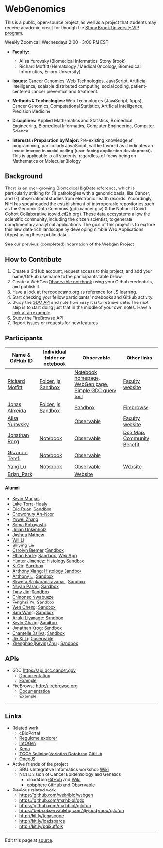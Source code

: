 # WebGenomics

This is a public, open-source project, as well as a project that students may receive academic credit for through the [Stony Brook University VIP program](https://www.stonybrook.edu/commcms/vertically-integrated-projects/teams/_team_page/team_page.php?team=WebGen%20(Web%20Genomics)).

Weekly Zoom call Wednesdays 2:00 - 3:00 PM EST

- **Faculty:**
  - Alisa Yurovsky (Biomedical Informatics, Stony Brook)
  - Richard Moffitt (Hematology / Medical Oncology, Biomedical Informatics, Emory University)

- **Issues:** Cancer Genomics, Web Technologies, JavaScript, Artificial Intelligence, scalable distributed computing, social coding, patient-centered cancer prevention and treatment.

- **Methods & Technologies:** Web Technologies (JavaScript, Apps), Cancer Genomics, Computational Statistics, Artificial Intelligence, Precision Medicine

- **Disciplines:** Applied Mathematics and Statistics, Biomedical Engineering, Biomedical Informatics, Computer Engineering, Computer Science

- **Interests / Preparation by Major:** Pre-existing knowledge of programming, particularly JavaScript, will be favored as it indicates an innate interest in social coding (user-facing application development). This is applicable to all students, regardless of focus being on Mathematics or Molecular Biology.

## Background

There is an ever-growing Biomedical BigData reference, which is particularly striking for (1) pathologies with a genomic basis, like Cancer, and (2) observational studies from electronic health records. Accordingly, NIH has spearheaded the establishment of interoperable repositories such as the Genomic Data Commons (gdc.cancer.gov) & the National Covid Cohort Collaborative (covid.cd2h.org). These  data ecosystems allow the scientific community, including the citizen scientist, to generate complimentary analytical applications. The goal of this project is to explore this new data-rich landscape by developing nimble Web Applications (Apps) using these public data..

See our previous (completed) incarnation of the [Webgen Project](https://github.com/web4bio/webgen)

## How to Contribute

1. Create a GitHub account, request access to this project, and add your name/GitHub username to the participants table below.
2. Create a WebGen [Observable notebook](https://beta.observablehq.com) using your Github credentials, and publish it.
3. Have a look at [freecodecamp.org](https://www.freecodecamp.org) as reference for JS learning.
4. Start checking your fellow participants' notebooks and GitHub activity.
5. Study the [GDC API](https://docs.gdc.cancer.gov/API/Users_Guide/Getting_Started/) and note how easy it is to retrieve data. The next step is to start doing just that in the middle of your own notes. Have a [look at an example](https://beta.observablehq.com/@jonasalmeida/webgen).
6. Study the [FireBrowse API](http://firebrowse.org).
7. Report issues or requests for new features.

## Participants

| Name & GitHub ID  | Individual folder or notebook | Observable | Other links|
| --- | --- | --- | --- |
| [Richard Moffitt](https://github.com/rmoffitt) | [Folder](/archive/richard/), [js Sandbox](/archive/richard/richard.html) | [Notebook homepage](https://observablehq.com/@rmoffitt?tab=notebooks), [WebGen page](https://observablehq.com/@rmoffitt/webgen), [Simple GDC query tool](https://observablehq.com/@rmoffitt/tcgaplots) | [Faculty website](https://bmi.stonybrookmedicine.edu/people/moffitt_richard) |
| [Jonas Almeida](http://www.github.com/jonasalmeida) | [Folder](https://github.com/web4bio/webgen/tree/master/archive/jonas), [js Sandbox](https://web4bio.github.io/webgen/archive/jonas/) | [Sandbox](https://beta.observablehq.com/@jonasalmeida/webgen)    | [Firebrowse](https://github.com/episphere/firebrowse) |
| [Alisa Yurovsky](https://github.com/ayurovsky) |  | [Observable](https://observablehq.com/@ayurovsky) | [Faculty website](https://ayurovsky.github.io/) |
| [Jonathan Rong](https://github.com/JonathanR3) | [Notebook](https://docs.google.com/document/d/1QFNwtVohu7skq8OovGkp-mHzsStY_MeZhLRXlPzvrm4/edit?usp=sharing) | [Observable](https://observablehq.com/@jonathan-rong-ws)    | [Dep Map](https://github.com/JonathanR3/webgenvisualizerdepmap), [Community Benefit](https://github.com/JonathanR3/webgenvisualizercommunitybenefit) |
| [Giovanni Terefi](https://github.com/GTeref) | [Notebook](https://docs.google.com/document/d/1pDePu8BtYMlNxpV--ER21p3NiRFPc_W9MM3tr7s0RGQ/edit?usp=sharing) | [Observable](https://observablehq.com/d/2ca3ea29878f962a) |
| [Yang Lu](https://github.com/ylu8888) | [Notebook](https://docs.google.com/document/d/153bDcST4n6PRddMa795rxFFZC3uWDlU8GehsuM_VSu4/edit) | [Observable](https://observablehq.com/d/434676d8de99a0ae) |[Website](https://genomegenesis.netlify.app/)|
| [Brian_Park](https://github.com/Brian16Park) | | [Website](https://genomegenesis.netlify.app/) | | [Notebook](https://docs.google.com/document/d/1Rzv6_fdBS-1KSObWylFYxYH-_q0L9a70ixUaRhegpw4/edit?usp=sharing) |



#### Alumni
  * [Kevin Murgas](https://github.com/kevin-murgas)
  * [Luke Torre-Healy](https://github.com/lthealy)
  * [Eric Ruan](https://github.com/ericr491) :[Sandbox](https://observablehq.com/@ericr491/webgen)
  * [Chowdhury An-Noor](https://github.com/chowdhuryannoor)
  * [Yuwei Zhang](https://github.com/Yuw-zhang)
  * [Soma Kobayashi](https://github.com/skobayashi0417)
  * [Jillian Unkenholz](https://github.com/jillianunk32)
  * [Joshua Mathew](https://github.com/jmath908)
  * [Will Li](https://github.com/liwll)
  * [Shiying Lin](https://github.com/20shiy)
  * [Carolyn Bremer](http://www.github.com/cgbrem) :[Sandbox](https://observablehq.com/@cgbrem/web-gen-fall-19)
  * [Ethan Earlie](https://github.com/Ethan-Earlie): [Sandbox](https://observablehq.com/@ethan-earlie/webgen), [Web App](https://web4bio.github.io/webgen/main/) 
  * [Hunter Jimenez](https://github.com/hunterjimenezsbu): [Histology Sandbox](https://observablehq.com/@huntsmna817/webgen)
  * [Ki Oh](https://github.com/KO-BMI): [Sandbox](https://observablehq.com/@fluffyshoes/web-gen-fall-19) 
  * [Anthony Xiang](https://github.com/anthonyxiang1): [Histology Sandbox](https://observablehq.com/@axian0420/webgen-second-edition)
  * [Anthony Li](https://github.com/anthonyli22): [Sandbox](https://observablehq.com/@anthonyli22/webgen-notebook)
  * [Shweta Sankaranarayanan](https://github.com/shweta98): [Sandbox](https://observablehq.com/@shweta98/webgen)
  * [Nayan Pasari](https://github.com/npasari): [Sandbox](https://observablehq.com/@npasari)
  * [Tony Jin](https://github.com/t5n): [Sandbox](https://beta.observablehq.com/@t5n)
  * [Chinonso Nwabueze](http://www.github.com/conwabueze)
  * [Fenghsi Yu](http://www.github.com/fenghsi): [Sandbox](https://observablehq.com/@fenghsi/webgen/2)
  * [Wen Cheng](http://www.github.com/wencheng921): [Sandbox](https://beta.observablehq.com/@wencheng921/webgen)
  * [Sam Wang](http://www.github.com/SuperZam): [Sandbox](https://observablehq.com/@superzam/web-genomics/5)
  * [Anuki Liyanage](https://github.com/ANUKI11): [Sandbox](https://observablehq.com/@anuki11/webgen/2)
  * [Kevin Chang](https://github.com/Xnonx14): [Sandbox](https://beta.observablehq.com/@xnonx14/kevin-changs-notebook)
  * [Jonathan Krog](https://github.com/Jonathan-Krog): [Sandbox](https://beta.observablehq.com/@jonathan-krog/webgen-fall-2019)
  * [Chantelle Dsilva](http://www.github.com/chantelle-dsilva): [Sandbox](https://beta.observablehq.com/@chantelle-dsilva/webgen)
  * [Jie Xi Li](https://github.com/jli0980): [Observable](https://observablehq.com/@39a49c172bedfa3c/webgen-spring-2022)
  * [Zhenghao (Kevin) Zhu](https://github.com/ZhenghaoZhu) : [Sandbox](https://observablehq.com/@zhenghaozhu/webgen)
  
## APIs
* GDC https://api.gdc.cancer.gov
  * [Documentation](https://docs.gdc.cancer.gov/API/Users_Guide/Getting_Started/#api-endpoints)
  * [Example](https://api.gdc.cancer.gov/projects?fields=disease_type&size=2)
* FireBrowse http://firebrowse.org
  * [Documentation](http://firebrowse.org/api-docs/)
  * [Example](http://firebrowse.org/api/v1/Samples/mRNASeq?format=json&gene=GATA6&cohort=PAAD&page=1&page_size=2&sort_by=tcga_participant_barcode)

____


## Links
* Related work
  * [cBioPortal](https://www.cbioportal.org/)
  * [Regulome explorer](http://explorer.cancerregulome.org/)
  * [IntOGen](www.intogen.org/)
  * [Xena](genome-cancer.ucsc.edu)
  * [TCGA Splicing Variation Database](http://tsvdb.com/) [GitHub](https://github.com/wenjie1991/TSVdb)
  * [OncoJS](https://github.com/oncojs)
* Active friends of the project
  * SBU's Integrative Informatics workshop [Wiki](https://sites.google.com/mathbiol.org/integrativeinformatics/home)
  * NCI Division of Cancer Epidemiology and Genetics
    * cloud4bio [GitHub](https://github.com/cloud4bio/cloud4bio.github.com) and [Wiki](https://sites.google.com/mathbiol.org/cloud4bio/home)
    * episphere [GitHub](https://github.com/episphere) and [Observable](https://observablehq.com/@episphere)
* Previous related work
  * https://github.com/web4bio/webgen
  * https://github.com/mathbiol/gdc
  * https://github.com/mathbiol/gdcfun
  * https://beta.observablehq.com/@youdymoo/gdcfun
  * http://bit.ly/tcgascope
  * http://bit.ly/loadsparcs
  * http://bit.ly/pqiSuffolk


____

Edit this page at [source](https://github.com/web4bio/webgen/blob/master/README.md).

